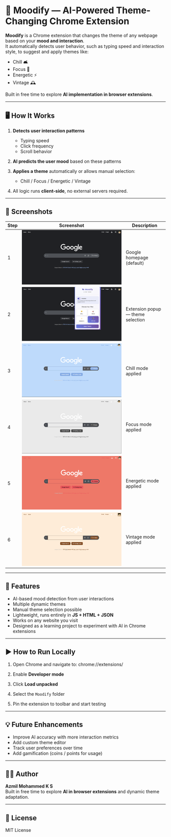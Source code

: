 # 🌈 Moodify — AI-Powered Theme-Changing Chrome Extension

**Moodify** is a Chrome extension that changes the theme of any webpage based on your **mood and interaction**.  
It automatically detects user behavior, such as typing speed and interaction style, to suggest and apply themes like:

- Chill 🛋️  
- Focus 🎯  
- Energetic ⚡  
- Vintage 🕰️  

Built in free time to explore **AI implementation in browser extensions**.

---

## 🖥️ How It Works

1. **Detects user interaction patterns**  
   - Typing speed  
   - Click frequency  
   - Scroll behavior  

2. **AI predicts the user mood** based on these patterns  

3. **Applies a theme** automatically or allows manual selection:  
   - Chill / Focus / Energetic / Vintage  

4. All logic runs **client-side**, no external servers required.

---

## 📸 Screenshots

| Step | Screenshot | Description |
|------|-----------|-------------|
| 1 | ![1](./1.png) | Google homepage (default) |
| 2 | ![2](./2.png) | Extension popup — theme selection |
| 3 | ![3](./3.png) | Chill mode applied |
| 4 | ![4](./4.png) | Focus mode applied |
| 5 | ![5](./5.png) | Energetic mode applied |
| 6 | ![6](./6.png) | Vintage mode applied |

---

## 🚀 Features

- AI-based mood detection from user interactions  
- Multiple dynamic themes  
- Manual theme selection possible  
- Lightweight, runs entirely in **JS + HTML + JSON**  
- Works on any website you visit  
- Designed as a learning project to experiment with AI in Chrome extensions

---

## ▶️ How to Run Locally

1. Open Chrome and navigate to:
chrome://extensions/


2. Enable **Developer mode**  
3. Click **Load unpacked**  
4. Select the `Moodify` folder  
5. Pin the extension to toolbar and start testing

---

## 💡 Future Enhancements

- Improve AI accuracy with more interaction metrics  
- Add custom theme editor  
- Track user preferences over time  
- Add gamification (coins / points for usage)  

---

## 👨‍💻 Author

**Azmil Mohammed K S**  
Built in free time to explore **AI in browser extensions** and dynamic theme adaptation.

---

## 📜 License

MIT License


